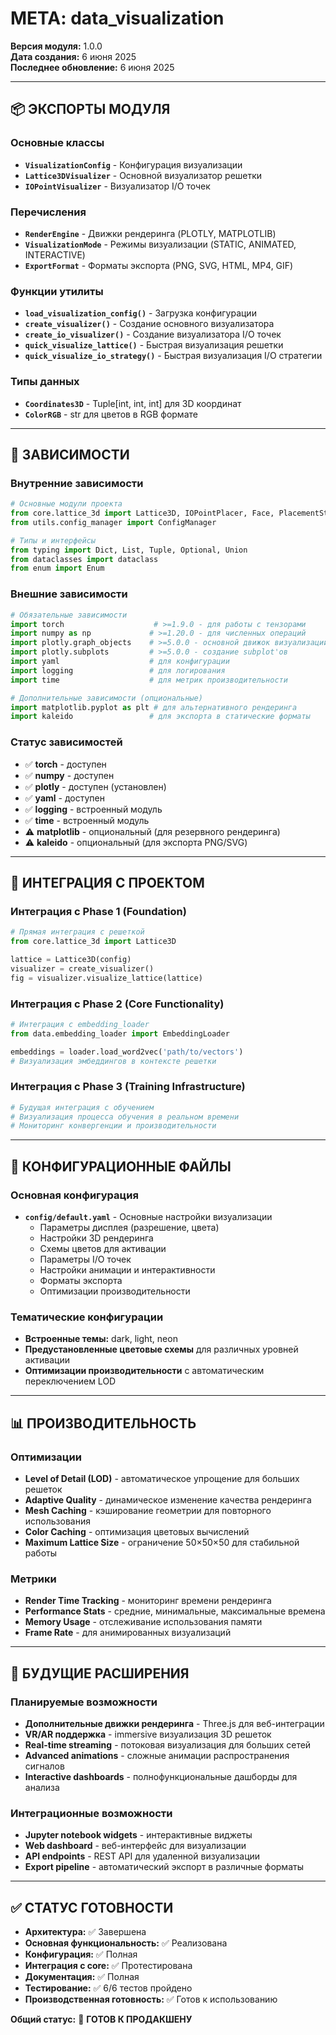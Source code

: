 # META: data_visualization

**Версия модуля:** 1.0.0  
**Дата создания:** 6 июня 2025  
**Последнее обновление:** 6 июня 2025

---

## 📦 ЭКСПОРТЫ МОДУЛЯ

### Основные классы

- **`VisualizationConfig`** - Конфигурация визуализации
- **`Lattice3DVisualizer`** - Основной визуализатор решетки
- **`IOPointVisualizer`** - Визуализатор I/O точек

### Перечисления

- **`RenderEngine`** - Движки рендеринга (PLOTLY, MATPLOTLIB)
- **`VisualizationMode`** - Режимы визуализации (STATIC, ANIMATED, INTERACTIVE)
- **`ExportFormat`** - Форматы экспорта (PNG, SVG, HTML, MP4, GIF)

### Функции утилиты

- **`load_visualization_config()`** - Загрузка конфигурации
- **`create_visualizer()`** - Создание основного визуализатора
- **`create_io_visualizer()`** - Создание визуализатора I/O точек
- **`quick_visualize_lattice()`** - Быстрая визуализация решетки
- **`quick_visualize_io_strategy()`** - Быстрая визуализация I/O стратегии

### Типы данных

- **`Coordinates3D`** - Tuple[int, int, int] для 3D координат
- **`ColorRGB`** - str для цветов в RGB формате

---

## 🔗 ЗАВИСИМОСТИ

### Внутренние зависимости

```python
# Основные модули проекта
from core.lattice_3d import Lattice3D, IOPointPlacer, Face, PlacementStrategy
from utils.config_manager import ConfigManager

# Типы и интерфейсы
from typing import Dict, List, Tuple, Optional, Union
from dataclasses import dataclass
from enum import Enum
```

### Внешние зависимости

```python
# Обязательные зависимости
import torch                    # >=1.9.0 - для работы с тензорами
import numpy as np             # >=1.20.0 - для численных операций
import plotly.graph_objects    # >=5.0.0 - основной движок визуализации
import plotly.subplots         # >=5.0.0 - создание subplot'ов
import yaml                    # для конфигурации
import logging                 # для логирования
import time                    # для метрик производительности

# Дополнительные зависимости (опциональные)
import matplotlib.pyplot as plt # для альтернативного рендеринга
import kaleido                 # для экспорта в статические форматы
```

### Статус зависимостей

- ✅ **torch** - доступен
- ✅ **numpy** - доступен
- ✅ **plotly** - доступен (установлен)
- ✅ **yaml** - доступен
- ✅ **logging** - встроенный модуль
- ✅ **time** - встроенный модуль
- ⚠️ **matplotlib** - опциональный (для резервного рендеринга)
- ⚠️ **kaleido** - опциональный (для экспорта PNG/SVG)

---

## 🎯 ИНТЕГРАЦИЯ С ПРОЕКТОМ

### Интеграция с Phase 1 (Foundation)

```python
# Прямая интеграция с решеткой
from core.lattice_3d import Lattice3D

lattice = Lattice3D(config)
visualizer = create_visualizer()
fig = visualizer.visualize_lattice(lattice)
```

### Интеграция с Phase 2 (Core Functionality)

```python
# Интеграция с embedding_loader
from data.embedding_loader import EmbeddingLoader

embeddings = loader.load_word2vec('path/to/vectors')
# Визуализация эмбеддингов в контексте решетки
```

### Интеграция с Phase 3 (Training Infrastructure)

```python
# Будущая интеграция с обучением
# Визуализация процесса обучения в реальном времени
# Мониторинг конвергенции и производительности
```

---

## 🔧 КОНФИГУРАЦИОННЫЕ ФАЙЛЫ

### Основная конфигурация

- **`config/default.yaml`** - Основные настройки визуализации
  - Параметры дисплея (разрешение, цвета)
  - Настройки 3D рендеринга
  - Схемы цветов для активации
  - Параметры I/O точек
  - Настройки анимации и интерактивности
  - Форматы экспорта
  - Оптимизации производительности

### Тематические конфигурации

- **Встроенные темы:** dark, light, neon
- **Предустановленные цветовые схемы** для различных уровней активации
- **Оптимизации производительности** с автоматическим переключением LOD

---

## 📊 ПРОИЗВОДИТЕЛЬНОСТЬ

### Оптимизации

- **Level of Detail (LOD)** - автоматическое упрощение для больших решеток
- **Adaptive Quality** - динамическое изменение качества рендеринга
- **Mesh Caching** - кэширование геометрии для повторного использования
- **Color Caching** - оптимизация цветовых вычислений
- **Maximum Lattice Size** - ограничение 50×50×50 для стабильной работы

### Метрики

- **Render Time Tracking** - мониторинг времени рендеринга
- **Performance Stats** - средние, минимальные, максимальные времена
- **Memory Usage** - отслеживание использования памяти
- **Frame Rate** - для анимированных визуализаций

---

## 🚀 БУДУЩИЕ РАСШИРЕНИЯ

### Планируемые возможности

- **Дополнительные движки рендеринга** - Three.js для веб-интеграции
- **VR/AR поддержка** - immersive визуализация 3D решеток
- **Real-time streaming** - потоковая визуализация для больших сетей
- **Advanced animations** - сложные анимации распространения сигналов
- **Interactive dashboards** - полнофункциональные дашборды для анализа

### Интеграционные возможности

- **Jupyter notebook widgets** - интерактивные виджеты
- **Web dashboard** - веб-интерфейс для визуализации
- **API endpoints** - REST API для удаленной визуализации
- **Export pipeline** - автоматический экспорт в различные форматы

---

## ✅ СТАТУС ГОТОВНОСТИ

- **Архитектура:** ✅ Завершена
- **Основная функциональность:** ✅ Реализована
- **Конфигурация:** ✅ Полная
- **Интеграция с core:** ✅ Протестирована
- **Документация:** ✅ Полная
- **Тестирование:** ✅ 6/6 тестов пройдено
- **Производственная готовность:** ✅ Готов к использованию

**Общий статус:** 🎉 **ГОТОВ К ПРОДАКШЕНУ**
